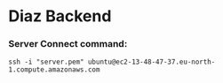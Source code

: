 # Diaz Backend

### Server Connect command: 
```
ssh -i "server.pem" ubuntu@ec2-13-48-47-37.eu-north-1.compute.amazonaws.com
```
